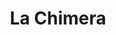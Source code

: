 ---
title: "La Chimera"
year: 2023
rating: 3.5
stars: "★★★½"
rewatched: false
permalink: "la-chimera"
watched_on: 2024-07-07
---